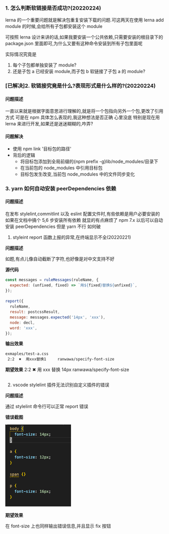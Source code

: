 ### 1. 怎么判断软链接是否成功?(20220224)

lerna 的一个重要问题就是解决包重复安装下载的问题.可这两天在使用 lerna add module 的时候,会给所有子包都安装这个 module

可按照 lerna 设计来讲的话,如果我要安装一个公共依赖,只需要安装的根目录下的 package.json 里面即可,为什么又要有这种命令安装到所有子包里面呢

实际情况究竟是

1. 每个子包都单独安装了 module?
2. 还是子包 a 已经安装 module,而子包 b 软链接了子包 a 的 module?

### [已解决]2. 软链接究竟是什么?表现形式是什么样的?(20220224)

#### 问题描述

一直以来就是根据字面意思进行理解的,就是将一个包指向另外一个包,更改了引用方式
可是在 npm 具体怎么表现的,我这种想法是否正确
心里没底
特别是现在用 lerna 来进行开发,如果还是迷迷糊糊的,咋弄?

#### 问题解决

- 使用 npm link '目标包的路径'
- 背后的逻辑
  - 将目标包添加到全局前缀的{npm prefix -g}lib/node_modules/目录下
  - 在当前包的 node_modules 中引用目标包
  - 目标包发生改变,当前包 node_modules 中的文件同步变化

### 3. yarn 如何自动安装 peerDependencies 依赖

#### 问题描述

在发布 stylelint,commitlint 以及 eslint 配置文件时,有些依赖是用户必要安装的
如果在文档中搞个 5,6 步安装所有依赖
就显的有点麻烦了
npm 7.x 以后可以自动安装 peerDependencies
但是 yarn 不行
如何破

1. styleint report 函数上报的异常,在终端显示不全(20220221)

**问题描述**

如题,有点儿像自动截断了字符,也好像是对中文支持不好

**源代码**

```javascript
const messages = ruleMessages(ruleName, {
  expected: (unfixed, fixed) => `用${fixed}替换${unfixed}`,
});

report({
  ruleName,
  result: postcssResult,
  message: messages.expected('14px', 'xxx'),
  node: decl,
  word: 'xxx',
});
```

**输出效果**

```bash
exmaples/test-a.css
 2:2  ✖  用xxx替换1     ranwawa/specify-font-size
```

**期望效果**
2:2 ✖ 用 xxx 替换 14px ranwawa/specify-font-size

```

```

2. vscode stylelint 插件无法识别自定义插件的错误

**问题描述**

通过 stylelint 命令行可以正常 report 错误

**错误截图**

![](markdown-imgs/2022-02-21-17-27-25.png)

**期望效果**

在 font-size 上也同样输出错误信息,并且显示 fix 按钮

